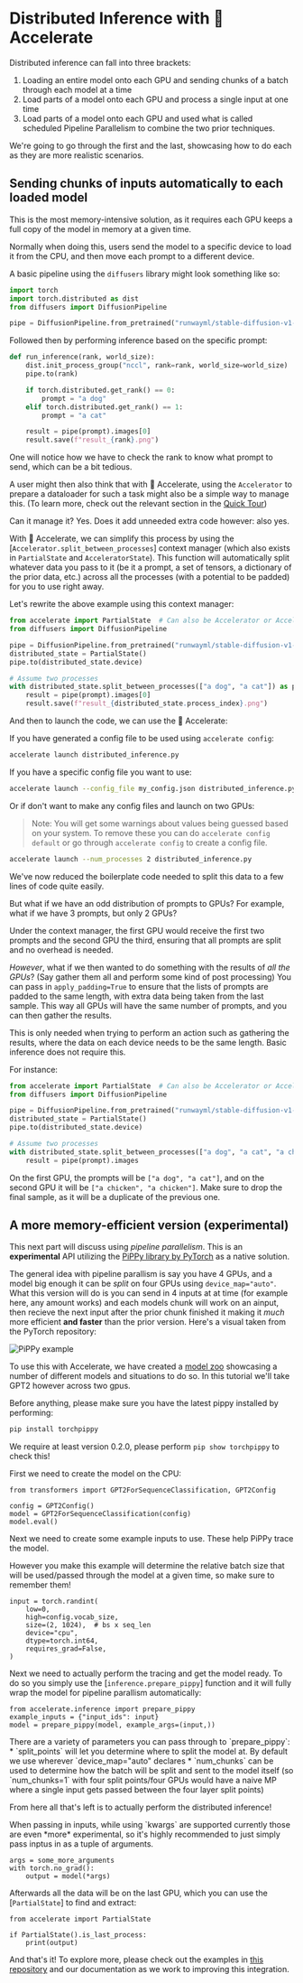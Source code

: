 <!--Copyright 2023 The HuggingFace Team. All rights reserved.

Licensed under the Apache License, Version 2.0 (the "License"); you may not use this file except in compliance with
the License. You may obtain a copy of the License at

http://www.apache.org/licenses/LICENSE-2.0

Unless required by applicable law or agreed to in writing, software distributed under the License is distributed on
an "AS IS" BASIS, WITHOUT WARRANTIES OR CONDITIONS OF ANY KIND, either express or implied. See the License for the
specific language governing permissions and limitations under the License.

⚠️ Note that this file is in Markdown but contain specific syntax for our doc-builder (similar to MDX) that may not be
rendered properly in your Markdown viewer.
-->

# Distributed Inference with 🤗 Accelerate

Distributed inference can fall into three brackets:

1. Loading an entire model onto each GPU and sending chunks of a batch through each model at a time
2. Load parts of a model onto each GPU and process a single input at one time
3. Load parts of a model onto each GPU and used what is called scheduled Pipeline Parallelism to combine the two prior techniques. 

We're going to go through the first and the last, showcasing how to do each as they are more realistic scenarios.


## Sending chunks of inputs automatically to each loaded model

This is the most memory-intensive solution, as it requires each GPU keeps a full copy of the model in memory at a given time. 

Normally when doing this, users send the model to a specific device to load it from the CPU, and then move each prompt to a different device. 

A basic pipeline using the `diffusers` library might look something like so:

```python
import torch
import torch.distributed as dist
from diffusers import DiffusionPipeline

pipe = DiffusionPipeline.from_pretrained("runwayml/stable-diffusion-v1-5", torch_dtype=torch.float16)
```
Followed then by performing inference based on the specific prompt:

```python
def run_inference(rank, world_size):
    dist.init_process_group("nccl", rank=rank, world_size=world_size)
    pipe.to(rank)

    if torch.distributed.get_rank() == 0:
        prompt = "a dog"
    elif torch.distributed.get_rank() == 1:
        prompt = "a cat"

    result = pipe(prompt).images[0]
    result.save(f"result_{rank}.png")
```
One will notice how we have to check the rank to know what prompt to send, which can be a bit tedious.

A user might then also think that with 🤗 Accelerate, using the `Accelerator` to prepare a dataloader for such a task might also be 
a simple way to manage this. (To learn more, check out the relevant section in the [Quick Tour](../quicktour#distributed-evaluation))

Can it manage it? Yes. Does it add unneeded extra code however: also yes.


With 🤗 Accelerate, we can simplify this process by using the [`Accelerator.split_between_processes`] context manager (which also exists in `PartialState` and `AcceleratorState`). 
This function will automatically split whatever data you pass to it (be it a prompt, a set of tensors, a dictionary of the prior data, etc.) across all the processes (with a potential
to be padded) for you to use right away.

Let's rewrite the above example using this context manager:

```python
from accelerate import PartialState  # Can also be Accelerator or AcceleratorState
from diffusers import DiffusionPipeline

pipe = DiffusionPipeline.from_pretrained("runwayml/stable-diffusion-v1-5", torch_dtype=torch.float16)
distributed_state = PartialState()
pipe.to(distributed_state.device)

# Assume two processes
with distributed_state.split_between_processes(["a dog", "a cat"]) as prompt:
    result = pipe(prompt).images[0]
    result.save(f"result_{distributed_state.process_index}.png")
```

And then to launch the code, we can use the 🤗 Accelerate:

If you have generated a config file to be used using `accelerate config`:

```bash
accelerate launch distributed_inference.py
```

If you have a specific config file you want to use:

```bash
accelerate launch --config_file my_config.json distributed_inference.py
```

Or if don't want to make any config files and launch on two GPUs:

> Note: You will get some warnings about values being guessed based on your system. To remove these you can do `accelerate config default` or go through `accelerate config` to create a config file.

```bash
accelerate launch --num_processes 2 distributed_inference.py
```

We've now reduced the boilerplate code needed to split this data to a few lines of code quite easily.

But what if we have an odd distribution of prompts to GPUs? For example, what if we have 3 prompts, but only 2 GPUs? 

Under the context manager, the first GPU would receive the first two prompts and the second GPU the third, ensuring that 
all prompts are split and no overhead is needed.

*However*, what if we then wanted to do something with the results of *all the GPUs*? (Say gather them all and perform some kind of post processing)
You can pass in `apply_padding=True` to ensure that the lists of prompts are padded to the same length, with extra data being taken 
from the last sample. This way all GPUs will have the same number of prompts, and you can then gather the results.

<Tip>

This is only needed when trying to perform an action such as gathering the results, where the data on each device 
needs to be the same length. Basic inference does not require this.

</Tip>

For instance:

```python
from accelerate import PartialState  # Can also be Accelerator or AcceleratorState
from diffusers import DiffusionPipeline

pipe = DiffusionPipeline.from_pretrained("runwayml/stable-diffusion-v1-5", torch_dtype=torch.float16)
distributed_state = PartialState()
pipe.to(distributed_state.device)

# Assume two processes
with distributed_state.split_between_processes(["a dog", "a cat", "a chicken"], apply_padding=True) as prompt:
    result = pipe(prompt).images
```

On the first GPU, the prompts will be `["a dog", "a cat"]`, and on the second GPU it will be `["a chicken", "a chicken"]`.
Make sure to drop the final sample, as it will be a duplicate of the previous one.

## A more memory-efficient version (experimental)

This next part will discuss using *pipeline parallelism*. This is an **experimental** API utilizing the [PiPPy library by PyTorch](https://github.com/pytorch/PiPPy/) as a native solution. 

The general idea with pipeline parallism is say you have 4 GPUs, and a model big enough it can be *split* on four GPUs using `device_map="auto"`. What this version will do is you can send in 4 inputs at at time (for example here, any amount works) and each models chunk will work on an ainput, then recieve the next input after the prior chunk finished it making it *much* more efficient **and faster** than the prior version. Here's a visual taken from the PyTorch repository:

![PiPPy example](https://camo.githubusercontent.com/681d7f415d6142face9dd1b837bdb2e340e5e01a58c3a4b119dea6c0d99e2ce0/68747470733a2f2f692e696d6775722e636f6d2f657955633934372e706e67)

To use this with Accelerate, we have created a [model zoo](https://github.com/muellerzr/pippy-device-map-playground/) showcasing a number of different models and situations to do so. In this tutorial we'll take GPT2 however across two gpus.

Before anything, please make sure you have the latest pippy installed by performing:

```bash
pip install torchpippy
```

We require at least version 0.2.0, please perform `pip show torchpippy` to check this!

First we need to create the model on the CPU:

```{python}
from transformers import GPT2ForSequenceClassification, GPT2Config

config = GPT2Config()
model = GPT2ForSequenceClassification(config)
model.eval()
```

Next we need to create some example inputs to use. These help PiPPy trace the model.

<Tip warning={true}>
    However you make this example will determine the relative batch size that will be used/passed
    through the model at a given time, so make sure to remember them!
</Tip>

```{python}
input = torch.randint(
    low=0,
    high=config.vocab_size,
    size=(2, 1024),  # bs x seq_len
    device="cpu",
    dtype=torch.int64,
    requires_grad=False,
)
```
Next we need to actually perform the tracing and get the model ready. To do so you simply use the [`inference.prepare_pippy`] function and it will fully wrap the model for pipeline parallism automatically:

```{python}
from accelerate.inference import prepare_pippy
example_inputs = {"input_ids": input}
model = prepare_pippy(model, example_args=(input,))
```

<Tip>
    There are a variety of parameters you can pass through to `prepare_pippy`:
    * `split_points` will let you determine where to split the model at. By default we use wherever `device_map="auto" declares
    * `num_chunks` can be used to determine how the batch will be split and sent to the model itself (so `num_chunks=1` with four split points/four GPUs would have a naive MP where a single input gets passed between the four layer split points)
</Tip>

From here all that's left is to actually perform the distributed inference!

<Tip warning={true}>
    When passing in inputs, while using `kwargs` are supported currently those are even *more* experimental, so it's highly recommended to just simply pass inptus in as a tuple of arguments.
</Tip>

```{python}
args = some_more_arguments
with torch.no_grad():
    output = model(*args)
```

Afterwards all the data will be on the last GPU, which you can use the [`PartialState`] to find and extract:

```{python}
from accelerate import PartialState

if PartialState().is_last_process:
    print(output)
```

And that's it! To explore more, please check out the examples in [this repository](https://github.com/muellerzr/pippy-device-map-playground/) and our documentation as we work to improving this integration. 
